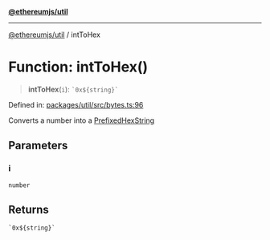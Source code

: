 [**@ethereumjs/util**](../README.md)

***

[@ethereumjs/util](../README.md) / intToHex

# Function: intToHex()

> **intToHex**(`i`): `` `0x${string}` ``

Defined in: [packages/util/src/bytes.ts:96](https://github.com/ethereumjs/ethereumjs-monorepo/blob/master/packages/util/src/bytes.ts#L96)

Converts a number into a [PrefixedHexString](../type-aliases/PrefixedHexString.md)

## Parameters

### i

`number`

## Returns

`` `0x${string}` ``
